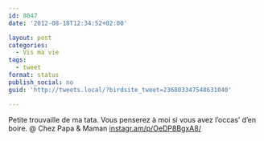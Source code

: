 ```yaml
---
id: 8047
date: '2012-08-18T12:34:52+02:00'

layout: post
categories:
  - Vis ma vie
tags:
  - tweet
format: status
publish_social: no
guid: 'http://tweets.local/?birdsite_tweet=236803347548631040'

---
```


Petite trouvaille de ma tata. Vous penserez à moi si vous avez l’occas’ d’en boire. @ Chez Papa &amp; Maman [instagr.am/p/OeDP8BgxA8/](http://instagr.am/p/OeDP8BgxA8/)